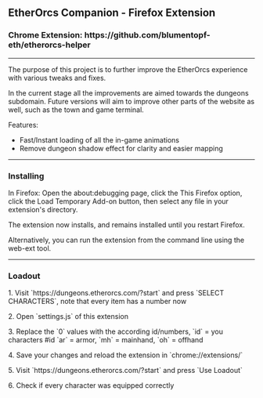 <h2>EtherOrcs Companion - Firefox Extension</h2>
<h3>Chrome Extension: https://github.com/blumentopf-eth/etherorcs-helper </h3>
<hr>
<p>The purpose of this project is to further improve the EtherOrcs experience with various tweaks and fixes.</p>
<p>In the current stage all the improvements are aimed towards the dungeons subdomain. Future versions will aim to improve
other parts of the website as well, such as the town and game terminal.</p>
<p>Features:</p>
<ul>
    <li>Fast/Instant loading of all the in-game animations</li>
    <li>Remove dungeon shadow effect for clarity and easier mapping</li>
</ul>
<hr>
<h3>Installing</h3>
<p>In Firefox: Open the about:debugging page, click the This Firefox option, click the Load Temporary Add-on button, then select any file in your extension's directory.</p>
<p>The extension now installs, and remains installed until you restart Firefox.</p>
<p>Alternatively, you can run the extension from the command line using the web-ext tool.</p>
<hr>
<h3> Loadout </h3>
<p>1. Visit `https://dungeons.etherorcs.com/?start` and press `SELECT CHARACTERS`, note that every item has a number now</p>
<p>2. Open `settings.js` of this extension</p>
<p>3. Replace the `0` values with the according id/numbers, `id` = you characters #id `ar` = armor, `mh` = mainhand, `oh` = offhand</p>
<p>4. Save your changes and reload the extension in `chrome://extensions/`</p>
<p>5. Visit `https://dungeons.etherorcs.com/?start` and press `Use Loadout`</p>
<p>6. Check if every character was equipped correctly</p>